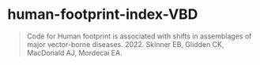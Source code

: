 # human-footprint-index-VBD
> Code for Human footprint is associated with shifts in assemblages of major vector-borne diseases. 2022. Skinner EB, Glidden CK, MacDonald AJ, Mordecai EA. 


